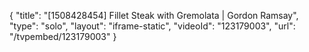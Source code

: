 {
    "title": "[1508428454] Fillet Steak with Gremolata | Gordon Ramsay",
    "type": "solo",
    "layout": "iframe-static",
    "videoId": "123179003",
    "url": "\/tvpembed\/123179003"
}